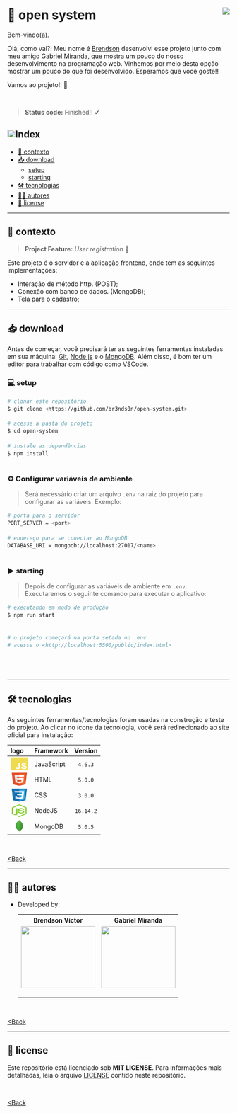# 👤 open system [<img align="right" src="https://img.shields.io/badge/release-v0.1.0-green">](https://github.com/br3nds0n/open-system/releases)

Bem-vindo(a).

Olá, como vai?! Meu nome é [Brendson](https://github.com/br3nds0n) desenvolvi esse projeto junto com meu amigo [Gabriel Miranda](https://github.com/Gabrielmirandaxl), que mostra um pouco do nosso desenvolvimento na programação web. Vinhemos por meio desta opção mostrar um pouco do que foi desenvolvido. Esperamos que você goste!!

Vamos ao projeto!! 🚀

<br>

> <b>Status code:</b>  Finished!! ✔

 ## <img height="18" width="18" src="https://user-images.githubusercontent.com/82064724/151113975-e8ff6813-b253-4670-b626-80e842363ab2.png">Index
<!--ts-->
   * [🧠 contexto](#-contexto)
   * [📥 download](#-download)
     * [setup](#-setup)
     * [starting](#-starting)
   * [🛠 tecnologias](#-tecnologias)
   * [✍🏼 autores](#-autores)
   * [📝 license](#-license)
<!--te-->

 ---

 ## 🧠 contexto
> **Project Feature:**  *User registration* 👤

Este projeto é o servidor e a aplicação frontend, onde tem as seguintes implementações:

 * Interação de método http. (POST);
 * Conexão com banco de dados. (MongoDB);
 * Tela para o cadastro;

---

## 📥 download

Antes de começar, você precisará ter as seguintes ferramentas instaladas em sua máquina:
[Git](https://git-scm.com), [Node.js](https://nodejs.org/en/) e o [MongoDB](https://www.mongodb.com/pt-br ).
Além disso, é bom ter um editor para trabalhar com código como [VSCode](https://code.visualstudio.com/).


### 💻 setup

```bash
# clonar este repositório
$ git clone <https://github.com/br3nds0n/open-system.git>

# acesse a pasta do projeto
$ cd open-system

# instale as dependências
$ npm install
```

#

### ⚙ Configurar variáveis de ambiente
> Será necessário criar um arquivo `.env` na raiz do projeto para configurar as variáveis. Exemplo:

```bash
# porta para o servidor
PORT_SERVER = <port>

# endereço para se conectar ao MongoDB
DATABASE_URI = mongodb://localhost:27017/<name>

```

#

### ▶ starting
> Depois de configurar as variáveis de ambiente em `.env`. Executaremos o seguinte comando para executar o aplicativo:
```bash
# executando em modo de produção
$ npm run start


# o projeto começará na porta setada no .env
# acesse o <http://localhost:5500/public/index.html>
```
<br>

#

---
## 🛠 tecnologias

As seguintes ferramentas/tecnologias foram usadas na construção e teste do projeto. Ao clicar no ícone da tecnologia, você será redirecionado ao site oficial para instalação: <br>

| logo               | Framework                  | Version      |
| :----------------- | :------------------------- | :----------: |
| <a href="https://www.javascript.com/" target="_blank"><img align="center" alt="js" height="30" width="40" src="https://raw.githubusercontent.com/devicons/devicon/master/icons/javascript/javascript-plain.svg"></a>                   | JavaScript           |  `4.6.3`      |
| <a href="https://developer.mozilla.org/pt-BR/docs/Web/HTML" target="_blank"><img align="center" alt="html" height="30" width="40" src="https://raw.githubusercontent.com/devicons/devicon/master/icons/html5/html5-original.svg"></a>                   | HTML                     |  `5.0.0`      |
| <a href="https://www.postgresql.org/download/" target="_blank"><img align="center" alt="css" height="30" width="40" src="https://raw.githubusercontent.com/devicons/devicon/master/icons/css3/css3-original.svg"></a>            | CSS                    |  `3.0.0`       |
| <a href="https://www.postgresql.org/download/" target="_blank"><img align="center" alt="node" height="30" width="40" src="https://raw.githubusercontent.com/devicons/devicon/2ae2a900d2f041da66e950e4d48052658d850630/icons/nodejs/nodejs-original.svg"></a>            | NodeJS                    |  `16.14.2`       |
| <a href="https://www.mongodb.com/try/download/community" target="_blank"><img align="center" alt="mongo" height="30" width="40" src="https://github.com/devicons/devicon/blob/master/icons/mongodb/mongodb-original.svg">            | MongoDB                    |  `5.0.5`       |
  
 <br>

[<Back](#Index)
 
---
                 
## ✍🏼 autores


<div align=left>

- <table>
 <p>  Developed by:</p>
  <tr align=center>
    <th><strong> Brendson Victor </strong></th>
    <th><strong> Gabriel Miranda </strong></th>
  </tr>
   <td>
      <a href="https://github.com/br3nds0n">
        <img width="168" height="140" src="https://user-images.githubusercontent.com/82064724/169040996-89502743-78ba-4bf7-a145-ea7818e0157f.jpeg" > <p align="left">
</p></a>
    </td>
     <td>
      <a href="https://github.com/Gabrielmirandaxl">
        <img width="168" height="140" src="https://user-images.githubusercontent.com/82064724/173208268-78980647-8dc7-431b-882a-45564435f6f0.png" > <p align="left">
</p></a>
    </td>
  </tr>
</table>
</div>

<div align=left>

<br>

[<Back](#Index)
 
---
 
## 📝 license

Este repositório está licenciado sob **MIT LICENSE**. Para informações mais detalhadas, leia o arquivo [LICENSE](./LICENSE) contido neste repositório.
                
 <br> 
	
 [<Back](-brendsons-website)
